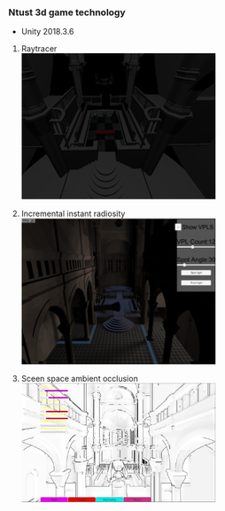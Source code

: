 ### Ntust 3d game technology
* Unity 2018.3.6
1. Raytracer<br/>
<img src="P1.png" alt="vanilla" width="350"><br/>

2. Incremental instant radiosity<br/>
<img src="P2.png" alt="vanilla" width="350"><br/>

3. Sceen space ambient occlusion<br/>
<img src="P3.png" alt="vanilla" width="350"><br/>
